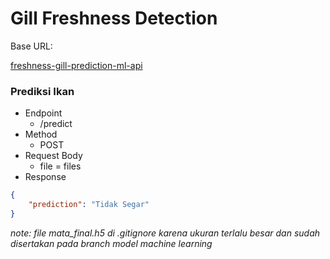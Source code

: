 # Gill Freshness Detection

Base URL:

 <p >
  <a href="https://freshness-gill-prediction-api-mps7ogpvxa-et.a.run.app/">freshness-gill-prediction-ml-api</a>
</p>

### Prediksi Ikan
- Endpoint
  - /predict
- Method
  - POST
- Request Body
  - file = files
- Response

```json
{
    "prediction": "Tidak Segar"
}
```
_note: file mata_final.h5 di .gitignore karena ukuran terlalu besar dan sudah disertakan pada branch model machine learning_
